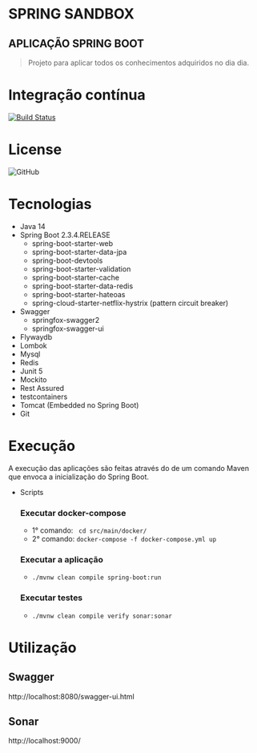 # SPRING SANDBOX

## APLICAÇÃO SPRING BOOT
> Projeto para aplicar todos os conhecimentos adquiridos no dia dia.

# Integração contínua
[![Build Status](https://travis-ci.org/wesleyosantos91/spring-sandbox.svg?branch=master)](https://travis-ci.org/wesleyosantos91/spring-sandbox)

# License
![GitHub](https://img.shields.io/github/license/wesleyosantos91/spring-sandbox?style=for-the-badgex)

# Tecnologias
- Java 14
- Spring Boot 2.3.4.RELEASE
    - spring-boot-starter-web
    - spring-boot-starter-data-jpa
    - spring-boot-devtools
    - spring-boot-starter-validation
    - spring-boot-starter-cache
    - spring-boot-starter-data-redis
    - spring-boot-starter-hateoas
    - spring-cloud-starter-netflix-hystrix (pattern circuit breaker)
- Swagger
    - springfox-swagger2
    - springfox-swagger-ui
- Flywaydb
- Lombok
- Mysql
- Redis
- Junit 5
- Mockito
- Rest Assured
- testcontainers
- Tomcat (Embedded no Spring Boot)
- Git

# Execução

A execução das aplicações são feitas através do de um comando Maven que envoca a inicialização do Spring Boot.

- Scripts
    ### Executar docker-compose
    - 1° comando: ``` cd src/main/docker/``` 
    - 2° comando: ```docker-compose -f docker-compose.yml up``` 
    ### Executar a aplicação
    -  ```./mvnw clean compile spring-boot:run```
    ### Executar testes
    -  ```./mvnw clean compile verify sonar:sonar```
    
# Utilização

## Swagger
http://localhost:8080/swagger-ui.html

## Sonar
http://localhost:9000/


